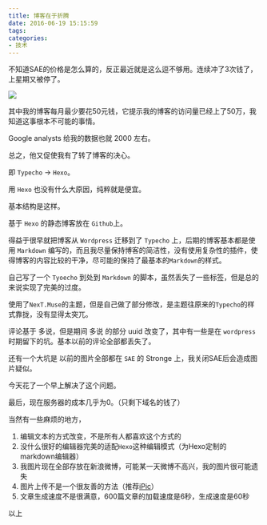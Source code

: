 ```yaml
---
title: 博客在于折腾
date: 2016-06-19 15:15:59
tags:
categories:
- 技术
---
```


不知道SAE的价格是怎么算的，反正最近就是这么逗不够用。连续冲了3次钱了，上星期又被停了。

![](http://ww3.sinaimg.cn/large/006tNc79gw1f514wlbznuj30vf03ct96.jpg)

其中我的博客每月最少要花50元钱，它提示我的博客的访问量已经上了50万，我知道这事根本不可能的事情。

Google analysts 给我的数据也就 2000 左右。

总之，他又促使我有了转了博客的决心。

即 `Typecho` -> `Hexo`。

用 `Hexo` 也没有什么大原因，纯粹就是便宜。

基本结构是这样。

基于 `Hexo` 的静态博客放在 `Github`上。

得益于很早就把博客从 `Wordpress` 迁移到了 `Typecho` 上，后期的博客基本都是使用 `Markdown` 编写的，而且我尽量保持博客的简洁性，没有使用复杂性的插件，使得博客的内容比较的干净，尽可能的保持了最基本的`Markdown`的样式。

自己写了一个 `Tyoecho` 到处到 `Markdown` 的脚本，虽然丢失了一些标签，但是总的来说实现了完美的过度。

使用了`NexT.Muse`的主题，但是自己做了部分修改，是主题往原来的`Typecho`的样式靠拢，没有显得太突兀。

评论基于 多说，但是期间 多说 的部分 uuid 改变了，其中有一些是在 `wordpress` 时期留下的坑。基本以前的评论全部都丢失了。

还有一个大坑是 以前的图片全部都在 `SAE` 的 Stronge 上，我关闭SAE后会造成图片疑似。

今天花了一个早上解决了这个问题。

最后，现在服务器的成本几乎为0。（只剩下域名的钱了）

当然有一些麻烦的地方，

1. 编辑文本的方式改变，不是所有人都喜欢这个方式的
2. 没什么很好的编辑器完美的适配`Hexo`这种编辑模式（为Hexo定制的markdown编辑器）
3. 我图片现在全部存放在新浪微博，可能某一天微博不高兴，我的图片很可能遗失
4. 图片上传不是一个很友善的方法（推荐[iPic](https://github.com/liszd/iPic)）
5. 文章生成速度不是很满意，600篇文章的加载速度是6秒，生成速度是60秒

以上
